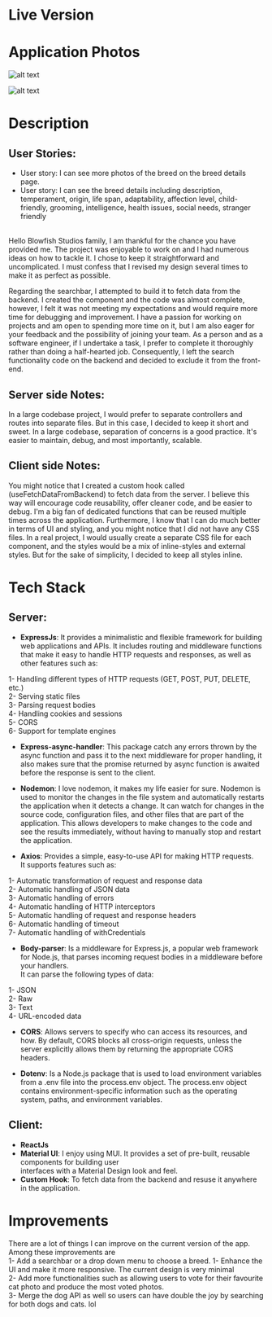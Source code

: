 # Live Version

# Application Photos

![alt text](https://i.pinimg.com/originals/b1/bd/d7/b1bdd7f202429ab5623d7581b5341f6d.png)

![alt text](https://i.pinimg.com/originals/4a/21/4a/4a214a75455779ac94872082c67260eb.png)

# Description

## User Stories:

- User story: I can see more photos of the breed on the breed details page. <br/>
- User story: I can see the breed details including description, temperament, origin, life span, adaptability, affection level, child-friendly, grooming, intelligence, health issues, social needs, stranger friendly <br/> <br/>

Hello Blowfish Studios family, I am thankful for the chance you have provided me. The project was enjoyable to work on and I had numerous ideas on how to tackle it. I chose to keep it straightforward and uncomplicated. I must confess that I revised my design several times to make it as perfect as possible. <br/>

Regarding the searchbar, I attempted to build it to fetch data from the backend. I created the component and the code was almost complete, however, I felt it was not meeting my expectations and would require more time for debugging and improvement. I have a passion for working on projects and am open to spending more time on it, but I am also eager for your feedback and the possibility of joining your team. As a person and as a software engineer, if I undertake a task, I prefer to complete it thoroughly rather than doing a half-hearted job. Consequently, I left the search functionality code on the backend and decided to exclude it from the front-end.

## Server side Notes:

In a large codebase project, I would prefer to separate controllers and routes into separate files. But in this case, I decided to keep it short and sweet. In a large codebase, separation of concerns is a good practice. It's easier to maintain, debug, and most importantly, scalable.

## Client side Notes:

You might notice that I created a custom hook called (useFetchDataFromBackend) to fetch data from the server. I believe this way will encourage code reusability, offer cleaner code, and be easier to debug. I'm a big fan of dedicated functions that can be reused multiple times across the application. Furthermore, I know that I can do much better in terms of UI and styling, and you might notice that I did not have any CSS files. In a real project, I would usually create a separate CSS file for each component, and the styles would be a mix of inline-styles and external styles. But for the sake of simplicity, I decided to keep all styles inline.

# Tech Stack

## Server:

- **ExpressJs**: It provides a minimalistic and flexible framework for building web applications and APIs. It includes routing and middleware functions that make it easy to handle HTTP requests and responses, as well as other features such as: <br/>

1- Handling different types of HTTP requests (GET, POST, PUT, DELETE, etc.) <br/>
2- Serving static files <br/>
3- Parsing request bodies <br/>
4- Handling cookies and sessions <br/>
5- CORS <br/>
6- Support for template engines <br/>

- **Express-async-handler**: This package catch any errors thrown by the async function and pass it to the next middleware for proper handling, it also makes sure that the promise returned by async function is awaited before the response is sent to the client. <br/>

- **Nodemon**: I love nodemon, it makes my life easier for sure. Nodemon is used to monitor the changes in the file system and automatically restarts the application when it detects a change. It can watch for changes in the source code, configuration files, and other files that are part of the application. This allows developers to make changes to the code and see the results immediately, without having to manually stop and restart the application. <br/>

- **Axios**: Provides a simple, easy-to-use API for making HTTP requests. <br/>
  It supports features such as: <br/>

1- Automatic transformation of request and response data <br/>
2- Automatic handling of JSON data <br/>
3- Automatic handling of errors <br/>
4- Automatic handling of HTTP interceptors <br/>
5- Automatic handling of request and response headers <br/>
6- Automatic handling of timeout <br/>
7- Automatic handling of withCredentials <br/>

- **Body-parser**: Is a middleware for Express.js, a popular web framework for Node.js, that parses incoming request bodies in a middleware before your handlers.<br/>
  It can parse the following types of data: <br/>

1- JSON <br/>
2- Raw <br/>
3- Text <br/>
4- URL-encoded data <br/>

- **CORS**: Allows servers to specify who can access its resources, and how. By default, CORS blocks all cross-origin requests, unless the server explicitly allows them by returning the appropriate CORS headers. <br/>

- **Dotenv**: Is a Node.js package that is used to load environment variables from a .env file into the process.env object. The process.env object contains environment-specific information such as the operating system, paths, and environment variables. <br/>

## Client:

- **ReactJs**
- **Material UI**: I enjoy using MUI. It provides a set of pre-built, reusable components for building user <br/>interfaces with a Material Design look and feel. <br/>
- **Custom Hook**: To fetch data from the backend and resuse it anywhere in the application. <br/>

# Improvements

There are a lot of things I can improve on the current version of the app. Among these improvements are <br/>
1- Add a searchbar or a drop down menu to choose a breed.
1- Enhance the UI and make it more responsive. The current design is very minimal <br/>
2- Add more functionalities such as allowing users to vote for their favourite cat photo and produce the most voted photos. <br/>
3- Merge the dog API as well so users can have double the joy by searching for both dogs and cats. lol <br/>
